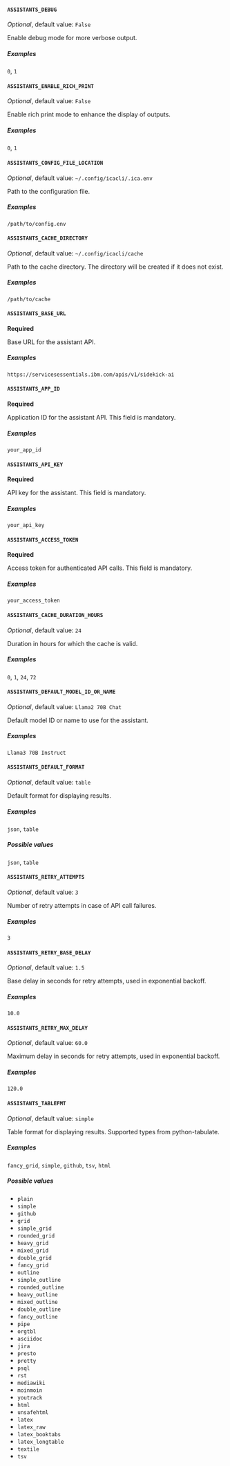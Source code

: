 #### `ASSISTANTS_DEBUG`

*Optional*, default value: `False`

Enable debug mode for more verbose output.

##### Examples

`0`, `1`

#### `ASSISTANTS_ENABLE_RICH_PRINT`

*Optional*, default value: `False`

Enable rich print mode to enhance the display of outputs.

##### Examples

`0`, `1`

#### `ASSISTANTS_CONFIG_FILE_LOCATION`

*Optional*, default value: `~/.config/icacli/.ica.env`

Path to the configuration file.

##### Examples

`/path/to/config.env`

#### `ASSISTANTS_CACHE_DIRECTORY`

*Optional*, default value: `~/.config/icacli/cache`

Path to the cache directory. The directory will be created if it does not exist.

##### Examples

`/path/to/cache`

#### `ASSISTANTS_BASE_URL`

**Required**

Base URL for the assistant API.

##### Examples

`https://servicesessentials.ibm.com/apis/v1/sidekick-ai`

#### `ASSISTANTS_APP_ID`

**Required**

Application ID for the assistant API. This field is mandatory.

##### Examples

`your_app_id`

#### `ASSISTANTS_API_KEY`

**Required**

API key for the assistant. This field is mandatory.

##### Examples

`your_api_key`

#### `ASSISTANTS_ACCESS_TOKEN`

**Required**

Access token for authenticated API calls. This field is mandatory.

##### Examples

`your_access_token`

#### `ASSISTANTS_CACHE_DURATION_HOURS`

*Optional*, default value: `24`

Duration in hours for which the cache is valid.

##### Examples

`0`, `1`, `24`, `72`

#### `ASSISTANTS_DEFAULT_MODEL_ID_OR_NAME`

*Optional*, default value: `Llama2 70B Chat`

Default model ID or name to use for the assistant.

##### Examples

`Llama3 70B Instruct`

#### `ASSISTANTS_DEFAULT_FORMAT`

*Optional*, default value: `table`

Default format for displaying results.

##### Examples

`json`, `table`

##### Possible values

`json`, `table`

#### `ASSISTANTS_RETRY_ATTEMPTS`

*Optional*, default value: `3`

Number of retry attempts in case of API call failures.

##### Examples

`3`

#### `ASSISTANTS_RETRY_BASE_DELAY`

*Optional*, default value: `1.5`

Base delay in seconds for retry attempts, used in exponential backoff.

##### Examples

`10.0`

#### `ASSISTANTS_RETRY_MAX_DELAY`

*Optional*, default value: `60.0`

Maximum delay in seconds for retry attempts, used in exponential backoff.

##### Examples

`120.0`

#### `ASSISTANTS_TABLEFMT`

*Optional*, default value: `simple`

Table format for displaying results. Supported types from python-tabulate.

##### Examples

`fancy_grid`, `simple`, `github`, `tsv`, `html`

##### Possible values

- `plain`
- `simple`
- `github`
- `grid`
- `simple_grid`
- `rounded_grid`
- `heavy_grid`
- `mixed_grid`
- `double_grid`
- `fancy_grid`
- `outline`
- `simple_outline`
- `rounded_outline`
- `heavy_outline`
- `mixed_outline`
- `double_outline`
- `fancy_outline`
- `pipe`
- `orgtbl`
- `asciidoc`
- `jira`
- `presto`
- `pretty`
- `psql`
- `rst`
- `mediawiki`
- `moinmoin`
- `youtrack`
- `html`
- `unsafehtml`
- `latex`
- `latex_raw`
- `latex_booktabs`
- `latex_longtable`
- `textile`
- `tsv`

